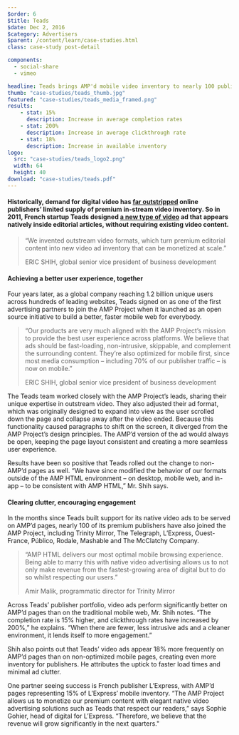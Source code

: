 ```yaml
---
$order: 6
$title: Teads
$date: Dec 2, 2016
$category: Advertisers
$parent: /content/learn/case-studies.html
class: case-study post-detail

components:
  - social-share
  - vimeo

headline: Teads brings AMP'd mobile video inventory to nearly 100 publishers
thumb: "case-studies/teads_thumb.jpg"
featured: "case-studies/teads_media_framed.png"
results:
    - stat: 15%
      description: Increase in average completion rates
    - stat: 200%
      description: Increase in average clickthrough rate
    - stat: 18%
      description: Increase in available inventory
logo:
  src: "case-studies/teads_logo2.png"
  width: 64
  height: 40
download: "case-studies/teads.pdf"
---
```


#### Historically, demand for digital video has [far outstripped](https://www.emarketer.com/Article/Mobile-Video-Advertisers-Demand-More-Inventory/1013575) online publishers’ limited supply of premium in-stream video inventory. So in 2011, French startup Teads designed [a new type of video](http://teads.tv/inread-outstream#livedemo) ad that appears natively inside editorial articles, without requiring existing video content.

> “We invented outstream video formats, which turn premium editorial content into new video ad inventory that can be monetized at scale.”
>
> ERIC SHIH, global senior vice president of business development


<div class="img-right teads img-mobile">
  <amp-img width="840" height="1400" layout="responsive"
      srcset="/static/img/case-studies/teads_phone.png 881w,
              /static/img/case-studies/teads_phone@1_5x.png 581w,
              /static/img/case-studies/teads_phone@1x.png 441w"
      src="/static/img/case-studies/teads_phone.png">
  </amp-img>
</div>


#### Achieving a better user experience, together

<div class="img-right teads img-desktop">
  <amp-img width="840" height="1400" layout="responsive"
      srcset="/static/img/case-studies/teads_phone.png 881w,
              /static/img/case-studies/teads_phone@1_5x.png 581w,
              /static/img/case-studies/teads_phone@1x.png 441w"
      src="/static/img/case-studies/teads_phone.png">
  </amp-img>
</div>

Four years later, as a global company reaching 1.2 billion unique users across hundreds of leading websites, Teads signed on as one of the first advertising partners to join the AMP Project when it launched as an open source initiative to build a better, faster mobile web for everybody.

> “Our products are very much aligned with the AMP Project’s mission to provide the best user experience across platforms. We believe that ads should be fast-loading, non-intrusive, skippable, and complement the surrounding content. They’re also optimized for mobile first, since most media consumption – including 70% of our publisher traffic – is now on mobile.”
>
> ERIC SHIH, global senior vice president of business development

The Teads team worked closely with the AMP Project’s leads, sharing their unique expertise in outstream video. They also adjusted their ad format, which was originally designed to expand into view as the user scrolled down the page and collapse away after the video ended. Because this functionality caused paragraphs to shift on the screen, it diverged from the AMP Project’s design principles. The AMP’d version of the ad would always be open, keeping the page layout consistent and creating a more seamless user experience.

Results have been so positive that Teads rolled out the change to non-AMP’d pages as well. “We have since modified the behavior of our formats outside of the AMP HTML environment – on desktop, mobile web, and in-app – to be consistent with AMP HTML,” Mr. Shih says.

#### Clearing clutter, encouraging engagement

In the months since Teads built support for its native video ads to be served on AMP’d pages, nearly 100 of its premium publishers have also joined the AMP Project, including Trinity Mirror, The Telegraph, L’Express, Ouest-France, Público, Rodale, Mashable and The McClatchy Company.

> “AMP HTML delivers our most optimal mobile browsing experience. Being able to marry this with native video advertising allows us to not only make revenue from the fastest-growing area of digital but to do so whilst respecting our users.”
>
> Amir Malik, programmatic director for Trinity Mirror

<div class="post-video">
  <amp-vimeo
      data-videoid="163543060"
      layout="responsive"
      width="16" height="9"></amp-vimeo>
</div>

Across Teads’ publisher portfolio, video ads perform significantly better on AMP’d pages than on the traditional mobile web, Mr. Shih notes. “The completion rate is 15% higher, and clickthrough rates have increased by 200%,” he explains. “When there are fewer, less intrusive ads and a cleaner environment, it lends itself to more engagement.”

Shih also points out that Teads’ video ads appear 18% more frequently on AMP’d pages than on non-optimized mobile pages, creating even more inventory for publishers. He attributes the uptick to faster load times and minimal ad clutter.

One partner seeing success is French publisher L’Express, with AMP’d pages representing 15% of L’Express’ mobile inventory. “The AMP Project allows us to monetize our premium content with elegant native video advertising solutions such as Teads that respect our readers,” says Sophie Gohier, head of digital for L’Express. “Therefore, we believe that the revenue will grow significantly in the next quarters."

